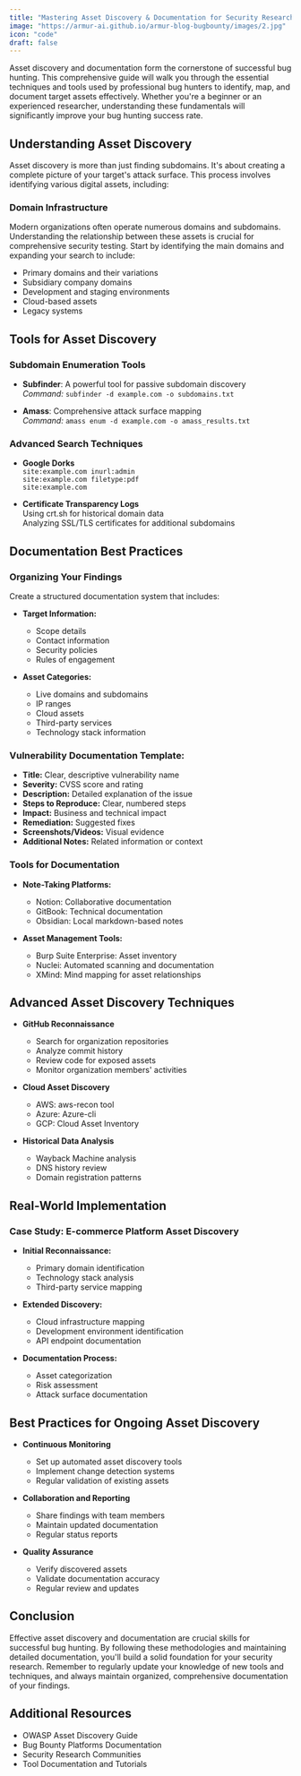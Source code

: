 ```yaml
---
title: "Mastering Asset Discovery & Documentation for Security Research"
image: "https://armur-ai.github.io/armur-blog-bugbounty/images/2.jpg"
icon: "code"
draft: false
---
```


Asset discovery and documentation form the cornerstone of successful bug hunting. This comprehensive guide will walk you through the essential techniques and tools used by professional bug hunters to identify, map, and document target assets effectively. Whether you're a beginner or an experienced researcher, understanding these fundamentals will significantly improve your bug hunting success rate.

## Understanding Asset Discovery

Asset discovery is more than just finding subdomains. It's about creating a complete picture of your target's attack surface. This process involves identifying various digital assets, including:

### Domain Infrastructure

Modern organizations often operate numerous domains and subdomains. Understanding the relationship between these assets is crucial for comprehensive security testing. Start by identifying the main domains and expanding your search to include:

- Primary domains and their variations
- Subsidiary company domains
- Development and staging environments
- Cloud-based assets
- Legacy systems

## Tools for Asset Discovery

### Subdomain Enumeration Tools

- **Subfinder**: A powerful tool for passive subdomain discovery  
  *Command:* `subfinder -d example.com -o subdomains.txt`

- **Amass**: Comprehensive attack surface mapping  
  *Command:* `amass enum -d example.com -o amass_results.txt`

### Advanced Search Techniques

- **Google Dorks**  
  `site:example.com inurl:admin`  
  `site:example.com filetype:pdf`  
  `site:example.com`

- **Certificate Transparency Logs**  
  Using crt.sh for historical domain data  
  Analyzing SSL/TLS certificates for additional subdomains

## Documentation Best Practices

### Organizing Your Findings

Create a structured documentation system that includes:

- **Target Information:**  
  - Scope details
  - Contact information
  - Security policies
  - Rules of engagement

- **Asset Categories:**  
  - Live domains and subdomains
  - IP ranges
  - Cloud assets
  - Third-party services
  - Technology stack information

### Vulnerability Documentation Template:

- **Title:** Clear, descriptive vulnerability name
- **Severity:** CVSS score and rating
- **Description:** Detailed explanation of the issue
- **Steps to Reproduce:** Clear, numbered steps
- **Impact:** Business and technical impact
- **Remediation:** Suggested fixes
- **Screenshots/Videos:** Visual evidence
- **Additional Notes:** Related information or context

### Tools for Documentation

- **Note-Taking Platforms:**  
  - Notion: Collaborative documentation  
  - GitBook: Technical documentation  
  - Obsidian: Local markdown-based notes

- **Asset Management Tools:**  
  - Burp Suite Enterprise: Asset inventory  
  - Nuclei: Automated scanning and documentation  
  - XMind: Mind mapping for asset relationships

## Advanced Asset Discovery Techniques

- **GitHub Reconnaissance**  
  - Search for organization repositories
  - Analyze commit history
  - Review code for exposed assets
  - Monitor organization members' activities

- **Cloud Asset Discovery**  
  - AWS: aws-recon tool  
  - Azure: Azure-cli  
  - GCP: Cloud Asset Inventory

- **Historical Data Analysis**  
  - Wayback Machine analysis
  - DNS history review
  - Domain registration patterns

## Real-World Implementation

### Case Study: E-commerce Platform Asset Discovery

- **Initial Reconnaissance:**  
  - Primary domain identification
  - Technology stack analysis
  - Third-party service mapping

- **Extended Discovery:**  
  - Cloud infrastructure mapping
  - Development environment identification
  - API endpoint documentation

- **Documentation Process:**  
  - Asset categorization
  - Risk assessment
  - Attack surface documentation

## Best Practices for Ongoing Asset Discovery

- **Continuous Monitoring**  
  - Set up automated asset discovery tools
  - Implement change detection systems
  - Regular validation of existing assets

- **Collaboration and Reporting**  
  - Share findings with team members
  - Maintain updated documentation
  - Regular status reports

- **Quality Assurance**  
  - Verify discovered assets
  - Validate documentation accuracy
  - Regular review and updates

## Conclusion

Effective asset discovery and documentation are crucial skills for successful bug hunting. By following these methodologies and maintaining detailed documentation, you'll build a solid foundation for your security research. Remember to regularly update your knowledge of new tools and techniques, and always maintain organized, comprehensive documentation of your findings.

## Additional Resources

- OWASP Asset Discovery Guide
- Bug Bounty Platforms Documentation
- Security Research Communities
- Tool Documentation and Tutorials